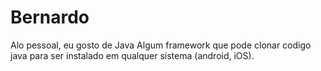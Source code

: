 # Bernardo
Alo pessoal, eu gosto de Java
Algum framework que pode clonar codigo java para ser instalado em qualquer sistema (android,  iOS).
